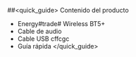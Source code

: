 ##<quick_guide> Contenido del producto

* Energy#trade# Wireless BT5+ 
* Cable de audio
* Cable USB cffcgc
* Guía rápida
</quick_guide>
